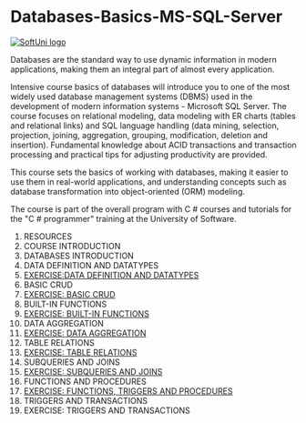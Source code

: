 # Databases-Basics-MS-SQL-Server

<a href="https://softuni.bg/trainings/courses" rel="Courses">  ![SoftUni logo][logo] <a/>

[logo]: http://innovationstarterbox.bg/wp-content/uploads/2016/05/Softuni_logo_trasparent.png "Logo Title Text 2"


Databases are the standard way to use dynamic information in modern applications, making them an integral part of almost every application.

Intensive course basics of databases will introduce you to one of the most widely used database management systems (DBMS) used in the development of modern information systems - Microsoft SQL Server. The course focuses on relational modeling, data modeling with ER charts (tables and relational links) and SQL language handling (data mining, selection, projection, joining, aggregation, grouping, modification, deletion and insertion). Fundamental knowledge about ACID transactions and transaction processing and practical tips for adjusting productivity are provided.

This course sets the basics of working with databases, making it easier to use them in real-world applications, and understanding concepts such as database transformation into object-oriented (ORM) modeling.

The course is part of the overall program with C # courses and tutorials for the "C # programmer" training at the University of Software.


1. RESOURCES<br>
2. COURSE INTRODUCTION<br>
3. DATABASES INTRODUCTION<br>
4. DATA DEFINITION AND DATATYPES <br>
5. <a href="https://github.com/russeva/Databases-Basics-MS-SQL-Server/blob/master/02.%20Data%20Definition%20And%20Datatypes%20Excercise.sql" > EXERCISE:DATA DEFINITION AND DATATYPES </a><br>
6. BASIC CRUD<br>
7. <a href="https://github.com/russeva/Databases-Basics-MS-SQL-Server/blob/master/03.%20Basic%20CRUD%20Operations%20-%20Excersice.sql" > EXERCISE: BASIC CRUD </a><br>
8. BUILT-IN FUNCTIONS<br>
9. <a href="https://github.com/russeva/Databases-Basics-MS-SQL-Server/blob/master/04.%20Built%20In%20Functions%20Excercise.sql"> EXERCISE: BUILT-IN FUNCTIONS </a><br>
10. DATA AGGREGATION<br>
11. <a href="https://github.com/russeva/Databases-Basics-MS-SQL-Server/blob/master/05.%20Data%20Aggregation%20Excercise.sql"> EXERCISE: DATA AGGREGATION </a><br>
12. TABLE RELATIONS<br>
13. <a href="https://github.com/russeva/Databases-Basics-MS-SQL-Server/blob/master/06.%20Table%20Relations.sql"> EXERCISE: TABLE RELATIONS </a><br>
14. SUBQUERIES AND JOINS<br>
15. <a href="https://github.com/russeva/Databases-Basics-MS-SQL-Server/blob/master/07.%20Joins%2C%20Subqueries%2C%20CTE%20and%20Indices%20-%20Excercise.sql"> EXERCISE: SUBQUERIES AND JOINS </a><br>
16. FUNCTIONS AND PROCEDURES<br>
17. <a href="https://github.com/russeva/Databases-Basics-MS-SQL-Server/blob/master/08.%20Functions%20and%20Procedures%20-%20Exercises%20.sql"> EXERCISE: FUNCTIONS, TRIGGERS AND PROCEDURES </a><br>
18. TRIGGERS AND TRANSACTIONS<br>
19. EXERCISE: TRIGGERS AND TRANSACTIONS<br>

